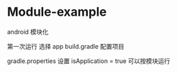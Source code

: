 # Module-example
android 模块化

第一次运行 选择 app build.gradle 配置项目

gradle.properties 设置 isApplication = true 可以按模块运行
